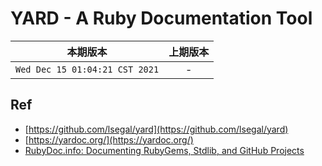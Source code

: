 # YARD - A Ruby Documentation Tool

|本期版本| 上期版本
|:---:|:---:
`Wed Dec 15 01:04:21 CST 2021` | -


## Ref

* [https://github.com/lsegal/yard](https://github.com/lsegal/yard)
* [https://yardoc.org/](https://yardoc.org/)
* [RubyDoc.info: Documenting RubyGems, Stdlib, and GitHub Projects](https://rubydoc.info/)